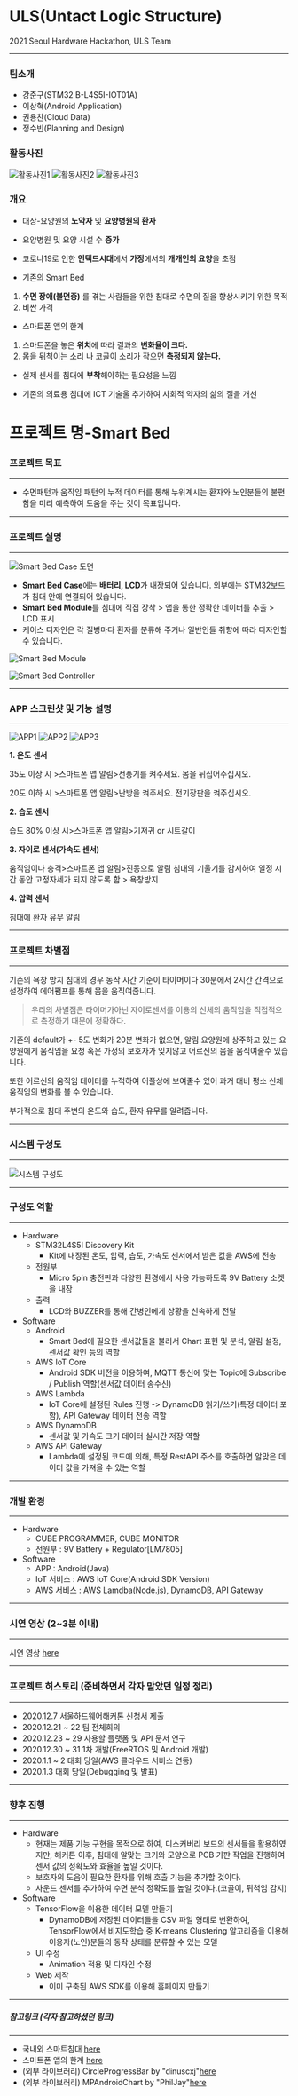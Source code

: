 # ULS(Untact Logic Structure)
 2021 Seoul Hardware Hackathon, ULS Team
 ___

### 팀소개
 * 강준구(STM32 B-L4S5I-IOT01A)
 * 이상혁(Android Application)
 * 권용찬(Cloud Data)
 * 정수빈(Planning and Design)

### 활동사진

![활동사진1](https://github.com/Moderato-Swift/shh2021_ULS/blob/main/image/person_1.jpg?raw=true)
![활동사진2](https://github.com/Moderato-Swift/shh2021_ULS/blob/main/image/person_2.jpg?raw=true)
![활동사진3](https://github.com/Moderato-Swift/shh2021_ULS/blob/main/image/person_3.jpg?raw=true)

### 개요
 * 대상-요양원의 **노약자** 및 **요양병원의 환자**
 * 요양병원 및 요양 시설 수 **증가**
 * 코로나19로 인한 **언택드시대**에서 **가정**에서의 **개개인의 요양**을 초점
 
 * 기존의 Smart Bed 
 
  1. **수면 장애(불면증)** 를 겪는 사람들을 위한 침대로 수면의 질을 향상시키기 위한 목적
  2. 비싼 가격
  
  * 스마트폰 앱의 한계
  
  1. 스마트폰을 놓은 **위치**에 따라 결과의 **변화율이 크다.**
  2. 몸을 뒤척이는 소리 나 코골이 소리가 작으면 **측정되지 않는다.**
  
 * 실제 센서를 침대에 **부착**해야하는 필요성을 느낌
 
 * 기존의 의료용 침대에 ICT 기술울 추가하여 사회적 약자의 삶의 질을 개선
 
 # 프로젝트 명-Smart Bed
 ### 프로젝트 목표
 ___
 
  * 수면패턴과 움직임 패턴의 누적 데이터를 통해 누워계시는 환자와 노인분들의 불편함을 미리 예측하여 도움을 주는 것이 목표입니다.
  
___
 
 ### 프로젝트 설명
 ___
  
   ![Smart Bed Case 도면](https://github.com/Moderato-Swift/shh2021_ULS/blob/main/image/Case.PNG)
   
   * **Smart Bed Case**에는 **배터리, LCD**가 내장되어 있습니다. 외부에는 STM32보드가 침대 안에 연결되어 있습니다.
   * **Smart Bed Module**를 침대에 직접 장착 > 앱을 통한 정확한 데이터를 추출 > LCD 표시
   * 케이스 디자인은 각 질병마다 환자를 분류해 주거나 일반인들 취향에 따라 디자인할 수 있습니다.
  
   ![Smart Bed Module](https://github.com/Moderato-Swift/shh2021_ULS/blob/main/image/drawing_3.png?raw=true)

   ![Smart Bed Controller](https://github.com/Moderato-Swift/shh2021_ULS/blob/main/image/controller.jpg?raw=true)

  ___
  ### APP 스크린샷 및 기능 설명
  ___
   
   ![APP1](https://github.com/Moderato-Swift/shh2021_ULS/blob/main/image/app_1.jpg?raw=true)
   ![APP2](https://github.com/Moderato-Swift/shh2021_ULS/blob/main/image/app_2.jpg?raw=true)
   ![APP3](https://github.com/Moderato-Swift/shh2021_ULS/blob/main/image/app_3.jpg?raw=true)
  
  **1. 온도 센서**
  
  35도 이상 시 >스마트폰 앱 알림>선풍기를 켜주세요. 몸을 뒤집어주십시오.
  
  20도 이하 시 >스마트폰 앱 알림>난방을 켜주세요. 전기장판을 켜주십시오.
  
  **2. 습도 센서**
  
  습도 80% 이상 시>스마트폰 앱 알림>기저귀 or 시트갈이
  
  **3. 자이로 센서(가속도 센서)**
  
  움직임이나 충격>스마트폰 앱 알림>진동으로 알림
  침대의 기울기를 감지하여 일정 시간 동안 고정자세가 되지 않도록 함 > 욕창방지
  
  **4. 압력 센서**
  
  침대에 환자 유무 알림
  
  ___

  ### 프로젝트 차별점
  ___

  기존의 욕창 방지 침대의 경우 동작 시간 기준이 타이머이다
  30분에서 2시간 간격으로 설정하여 에어펌프를 통해 몸을 움직여줍니다.

  > 우리의 차별점은 타이머가아닌 자이로센서를 이용의 신체의 움직임을 직접적으로 측정하기 때문에 정확하다. 

  기존의 default가 +- 5도 변화가 20분 변화가 없으면, 알림
  요양원에 상주하고 있는 요양원에게 움직임을 요청 혹은
  가정의 보호자가 잊지않고 어르신의 몸을 움직여줄수 있습니다.

  또한 어르신의 움직임 데이터를 누적하여 어플상에 보여줄수 있어
  과거 대비 평소 신체움직임의 변화를 볼 수 있습니다.

  부가적으로 침대 주변의 온도와 습도, 환자 유무를 알려줍니다.
  ___

  ### 시스템 구성도
  ___
  
  ![시스템 구성도](https://github.com/Moderato-Swift/shh2021_ULS/blob/main/image/system_image.png?raw=true)

  ___

  ### 구성도 역할
  ___

  - Hardware
    - STM32L4S5I Discovery Kit 
      - Kit에 내장된 온도, 압력, 습도, 가속도 센서에서 받은 값을 AWS에 전송
    -  전원부
       - Micro 5pin 충전핀과 다양한 환경에서 사용 가능하도록 9V Battery 소켓을 내장
    - 출력
      - LCD와 BUZZER를 통해 간병인에게 상황을 신속하게 전달
  - Software
    - Android
      - Smart Bed에 필요한 센서값들을 불러서 Chart 표현 및 분석, 알림 설정, 센서값 확인 등의 역할
    - AWS IoT Core
      - Android SDK 버전을 이용하여, MQTT 통신에 맞는 Topic에 Subscribe / Publish 역할(센서값 데이터 송수신)
    - AWS Lambda
      - IoT Core에 설정된 Rules 진행 -> DynamoDB 읽기/쓰기(특정 데이터 포함), API Gateway 데이터 전송 역할
    - AWS DynamoDB
      - 센서값 및 가속도 크기 데이터 실시간 저장 역할
    - AWS API Gateway
      - Lambda에 설정된 코드에 의해, 특정 RestAPI 주소를 호출하면 알맞은 데이터 값을 가져올 수 있는 역할
  ___

  ### 개발 환경
  ___
 
 - Hardware
   - CUBE PROGRAMMER, CUBE MONITOR
   - 전원부 : 9V Battery + Regulator[LM7805]
 - Software
   - APP : Android(Java)
   - IoT 서비스 : AWS IoT Core(Android SDK Version)
   - AWS 서비스 : AWS Lamdba(Node.js), DynamoDB, API Gateway
  ___

  ### 시연 영상 (2~3분 이내)
  ___
  
  시연 영상 [here](https://youtu.be/KqXgnClS734)
  ___
  ### 프로젝트 히스토리 (준비하면서 각자 맡았던 일정 정리)
  ___
  * 2020.12.7        서울하드웨어해커톤 신청서 제출
  * 2020.12.21 ~ 22  팀 전체회의
  * 2020.12.23 ~ 29  사용할 플랫폼 및 API 문서 연구
  * 2020.12.30 ~ 31  1차 개발(FreeRTOS 및 Android 개발)
  * 2020.1.1 ~ 2     대회 당일(AWS 클라우드 서비스 연동)
  * 2020.1.3         대회 당일(Debugging 및 발표)
  ___

  ### 향후 진행
  ___
  - Hardware
    - 현재는 제품 기능 구현을 목적으로 하여, 디스커버리 보드의 센서들을 활용하였지만, 해커톤 이후, 침대에 알맞는 크기와 모양으로 PCB 기판 작업을 진행하여 센서 값의 정확도와 효율을 높일 것이다.
    - 보호자의 도움이 필요한 환자를 위해 호출 기능을 추가할 것이다.
    - 사운드 센서를 추가하여 수면 분석 정확도를 높일 것이다.(코골이, 뒤척임 감지)
  - Software
    - TensorFlow을 이용한 데이터 모델 만들기
      - DynamoDB에 저장된 데이터들을 CSV 파일 형태로 변환하여, TensorFlow에서 비지도학습 중 K-means Clustering 알고리즘을 이용해 이용자(노인)분들의 동작 상태를 분류할 수 있는 모델
    - UI 수정
      - Animation 적용 및 디자인 수정
    - Web 제작
      - 이미 구축된 AWS SDK를 이용해 홈페이지 만들기
  ___

 ##### 참고링크 (각자 참고하셨던 링크)
 ___
 
 * 국내외 스마트침대 [here](https://www.youtube.com/watch?v=BJTeHOZERnA&feature=youtu.be)
 * 스마트폰 앱의 한계 [here](https://www.youtube.com/watch?app=desktop&v=znju4QaRpok)
 * (외부 라이브러리) CircleProgressBar by "dinuscxj"[here](https://github.com/dinuscxj/CircleProgressBar) 
 * (외부 라이브러리) MPAndroidChart by "PhilJay"[here](https://github.com/PhilJay/MPAndroidChart) 


 
 
